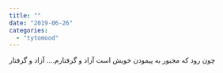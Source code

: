 ```yaml
---
title: ""
date: "2019-06-26"
categories: 
  - "tytomood"
---
```


چون رود که مجبور به پیمودن خویش است آزاد و گرفتارم.... آزاد و گرفتار
